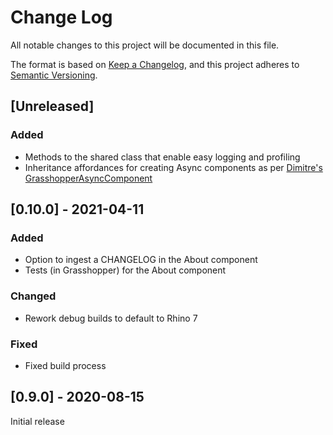 # Change Log

All notable changes to this project will be documented in this file.

The format is based on [Keep a Changelog](https://keepachangelog.com/en/1.0.0/),
and this project adheres to [Semantic Versioning](https://semver.org/spec/v2.0.0.html).

## [Unreleased]

### Added

- Methods to the shared class that enable easy logging and profiling
- Inheritance affordances for creating Async components as per [Dimitre's GrasshopperAsyncComponent](https://github.com/specklesystems/GrasshopperAsyncComponent/)


## [0.10.0] - 2021-04-11

### Added

- Option to ingest a CHANGELOG in the About component
- Tests (in Grasshopper) for the About component

### Changed

- Rework debug builds to default to Rhino 7

### Fixed

- Fixed build process


## [0.9.0] - 2020-08-15

Initial release
